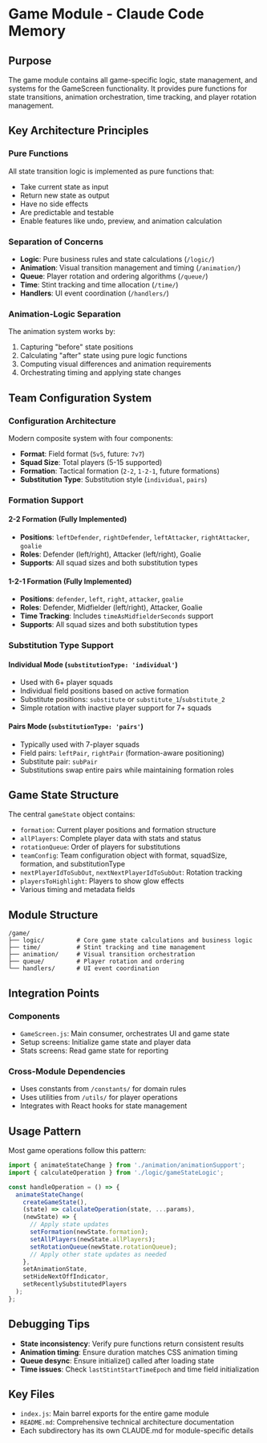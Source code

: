# Game Module - Claude Code Memory

## Purpose
The game module contains all game-specific logic, state management, and systems for the GameScreen functionality. It provides pure functions for state transitions, animation orchestration, time tracking, and player rotation management.

## Key Architecture Principles

### Pure Functions
All state transition logic is implemented as pure functions that:
- Take current state as input
- Return new state as output
- Have no side effects
- Are predictable and testable
- Enable features like undo, preview, and animation calculation

### Separation of Concerns
- **Logic**: Pure business rules and state calculations (`/logic/`)
- **Animation**: Visual transition management and timing (`/animation/`)
- **Queue**: Player rotation and ordering algorithms (`/queue/`)
- **Time**: Stint tracking and time allocation (`/time/`)
- **Handlers**: UI event coordination (`/handlers/`)

### Animation-Logic Separation
The animation system works by:
1. Capturing "before" state positions
2. Calculating "after" state using pure logic functions
3. Computing visual differences and animation requirements
4. Orchestrating timing and applying state changes

## Team Configuration System

### Configuration Architecture
Modern composite system with four components:
- **Format**: Field format (`5v5`, future: `7v7`)
- **Squad Size**: Total players (5-15 supported)  
- **Formation**: Tactical formation (`2-2`, `1-2-1`, future formations)
- **Substitution Type**: Substitution style (`individual`, `pairs`)

### Formation Support

#### 2-2 Formation (Fully Implemented)
- **Positions**: `leftDefender`, `rightDefender`, `leftAttacker`, `rightAttacker`, `goalie`
- **Roles**: Defender (left/right), Attacker (left/right), Goalie
- **Supports**: All squad sizes and both substitution types

#### 1-2-1 Formation (Fully Implemented) 
- **Positions**: `defender`, `left`, `right`, `attacker`, `goalie`
- **Roles**: Defender, Midfielder (left/right), Attacker, Goalie
- **Time Tracking**: Includes `timeAsMidfielderSeconds` support
- **Supports**: All squad sizes and both substitution types

### Substitution Type Support

#### Individual Mode (`substitutionType: 'individual'`)
- Used with 6+ player squads
- Individual field positions based on active formation
- Substitute positions: `substitute` or `substitute_1`/`substitute_2`
- Simple rotation with inactive player support for 7+ squads

#### Pairs Mode (`substitutionType: 'pairs'`)
- Typically used with 7-player squads
- Field pairs: `leftPair`, `rightPair` (formation-aware positioning)
- Substitute pair: `subPair`
- Substitutions swap entire pairs while maintaining formation roles

## Game State Structure
The central `gameState` object contains:
- `formation`: Current player positions and formation structure
- `allPlayers`: Complete player data with stats and status
- `rotationQueue`: Order of players for substitutions
- `teamConfig`: Team configuration object with format, squadSize, formation, and substitutionType
- `nextPlayerIdToSubOut`, `nextNextPlayerIdToSubOut`: Rotation tracking
- `playersToHighlight`: Players to show glow effects
- Various timing and metadata fields

## Module Structure
```
/game/
├── logic/         # Core game state calculations and business logic
├── time/          # Stint tracking and time management
├── animation/     # Visual transition orchestration
├── queue/         # Player rotation and ordering
└── handlers/      # UI event coordination
```

## Integration Points

### Components
- `GameScreen.js`: Main consumer, orchestrates UI and game state
- Setup screens: Initialize game state and player data
- Stats screens: Read game state for reporting

### Cross-Module Dependencies
- Uses constants from `/constants/` for domain rules
- Uses utilities from `/utils/` for player operations
- Integrates with React hooks for state management

## Usage Pattern
Most game operations follow this pattern:
```javascript
import { animateStateChange } from './animation/animationSupport';
import { calculateOperation } from './logic/gameStateLogic';

const handleOperation = () => {
  animateStateChange(
    createGameState(),
    (state) => calculateOperation(state, ...params),
    (newState) => {
      // Apply state updates
      setFormation(newState.formation);
      setAllPlayers(newState.allPlayers);
      setRotationQueue(newState.rotationQueue);
      // Apply other state updates as needed
    },
    setAnimationState,
    setHideNextOffIndicator,
    setRecentlySubstitutedPlayers
  );
};
```

## Debugging Tips
- **State inconsistency**: Verify pure functions return consistent results
- **Animation timing**: Ensure duration matches CSS animation timing
- **Queue desync**: Ensure initialize() called after loading state
- **Time issues**: Check `lastStintStartTimeEpoch` and time field initialization

## Key Files
- `index.js`: Main barrel exports for the entire game module
- `README.md`: Comprehensive technical architecture documentation
- Each subdirectory has its own CLAUDE.md for module-specific details